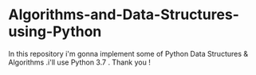 # Algorithms-and-Data-Structures-using-Python
In this repository i'm gonna implement some of Python Data Structures &amp; Algorithms .i'll use Python 3.7  . Thank you !
